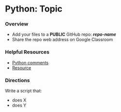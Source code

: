 ﻿# Python: Topic

### Overview

- Add your files to a **PUBLIC** GitHub repo: ***repo-name***
- Share the repo web address on Google Classroom

### Helpful Resources

 - [Python comments](https://www.w3schools.com/python/python_comments.asp)
 - [Resource](URL)


### Directions

Write a script that:

 - does X
 - does Y








